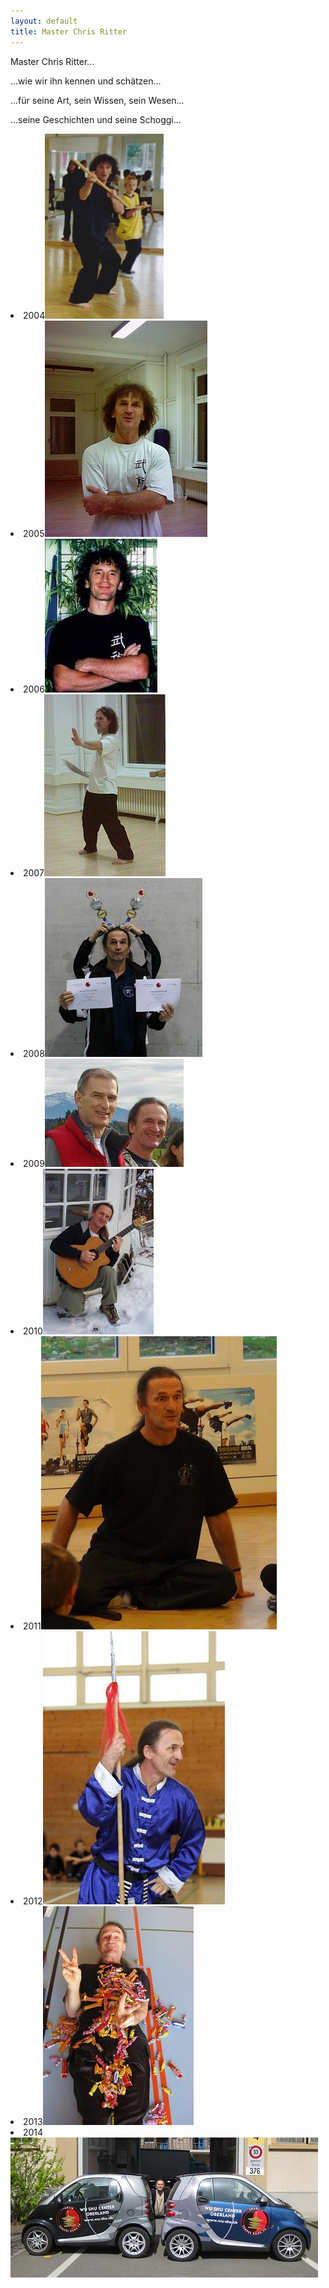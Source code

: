 ```yaml
---
layout: default
title: Master Chris Ritter
---
```


Master Chris Ritter...

...wie wir ihn kennen und schätzen...

...für seine Art, sein Wissen, sein Wesen...

...seine Geschichten und seine Schoggi...

</ul class="small-block-grid-1 medium-block-grid-2 large-block-grid-3">
<li><a class="button-contact-place">2004<img src="/images/chris_04.jpg"</a></li>
<li><a class="button-contact-place">2005<img src="/images/chris_05.jpg"</a></li>
<li><a class="button-contact-place">2006<img src="/images/chris_06.jpg"</a></li>
<li><a class="button-contact-place">2007<img src="/images/chris_07.jpg"</a></li>
<li><a class="button-contact-place">2008<img src="/images/chris_08.jpg"</a></li>
<li><a class="button-contact-place">2009<img src="/images/chris_09.jpg"</a></li>
<li><a class="button-contact-place">2010<img src="/images/chris_10.jpg"</a></li>
<li><a class="button-contact-place">2011<img src="/images/chris_11.jpg"</a></li>
<li><a class="button-contact-place">2012<img src="/images/chris_12.jpg"</a></li>
<li><a class="button-contact-place">2013<img src="/images/chris_13.jpg"</a></li>
<li><a class="button-contact-place">2014<img src="/images/chris_14.jpg"</a></li>
</ul>